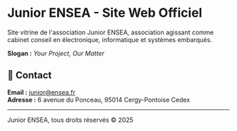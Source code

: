 # Junior ENSEA - Site Web Officiel

Site vitrine de l'association Junior ENSEA, association agissant comme cabinet conseil en électronique, informatique et systèmes embarqués.

**Slogan :** *Your Project, Our Matter*

## 📧 Contact

**Email :** junior@ensea.fr  
**Adresse :** 6 avenue du Ponceau, 95014 Cergy-Pontoise Cedex

---

Junior ENSEA, tous droits réservés © 2025